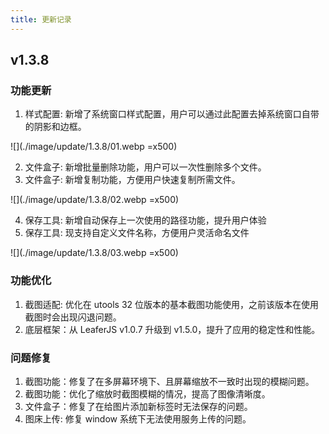 ```yaml
---
title: 更新记录
---
```

## v1.3.8

### 功能更新

1. 样式配置: 新增了系统窗口样式配置，用户可以通过此配置去掉系统窗口自带的阴影和边框。

![](./image/update/1.3.8/01.webp =x500)

2. 文件盒子: 新增批量删除功能，用户可以一次性删除多个文件。
3. 文件盒子: 新增复制功能，方便用户快速复制所需文件。

![](./image/update/1.3.8/02.webp  =x500)

4. 保存工具: 新增自动保存上一次使用的路径功能，提升用户体验
5. 保存工具: 现支持自定义文件名称，方便用户灵活命名文件

![](./image/update/1.3.8/03.webp  =x500)
### 功能优化

1. 截图适配: 优化在 utools 32 位版本的基本截图功能使用，之前该版本在使用截图时会出现闪退问题。
2. 底层框架：从 LeaferJS v1.0.7 升级到 v1.5.0，提升了应用的稳定性和性能。

### 问题修复

1. 截图功能：修复了在多屏幕环境下、且屏幕缩放不一致时出现的模糊问题。
2. 截图功能：优化了缩放时截图模糊的情况，提高了图像清晰度。
3. 文件盒子：修复了在给图片添加新标签时无法保存的问题。
4. 图床上传: 修复 window 系统下无法使用服务上传的问题。
